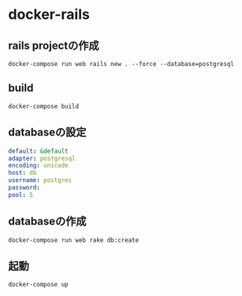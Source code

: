 # docker-rails

## rails projectの作成
    docker-compose run web rails new . --force --database=postgresql
    
## build
    docker-compose build
    
## databaseの設定

```yml:database.yml
default: &default
adapter: postgresql
encoding: unicode
host: db
username: postgres
password:
pool: 5
```

## databaseの作成
    docker-compose run web rake db:create
    
## 起動
    docker-compose up
